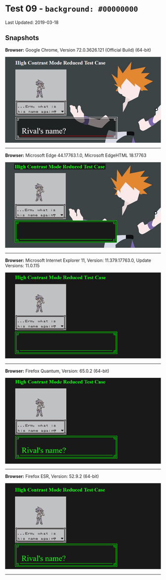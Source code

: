 # Test 09 - `background: #00000000`
Last Updated: 2019-03-18

## Snapshots
**Browser:** Google Chrome, Version 72.0.3626.121 (Official Build) (64-bit)

![Chrome Snapshot](/09-rrggbbaa%20hex%20notation/snapshots/GoogleChrome.png)
___
**Browser:** Microsoft Edge 44.17763.1.0, Microsoft EdgeHTML 18.17763

![Edge Snapshot](/09-rrggbbaa%20hex%20notation/snapshots/MicrosoftEdge_HCM.png)
___
**Browser:** Microsoft Internet Explorer 11, Version: 11.379.17763.0, Update Versions: 11.0.115

![Internet Explorer Snapshot](/09-rrggbbaa%20hex%20notation/snapshots/InternetExplorer_HCM.png)
___
**Browser:** Firefox Quantum, Version: 65.0.2 (64-bit)

![Firefox Quantum Snapshot](/09-rrggbbaa%20hex%20notation/snapshots/FirefoxQuantum_HCM.png)
___
**Browser:** Firefox ESR, Version: 52.9.2 (64-bit)

![Firefox ESR Snapshot](/09-rrggbbaa%20hex%20notation/snapshots/FirefoxESR_HCM.png)
___

